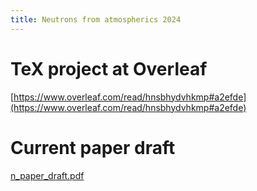 ```yaml
---
title: Neutrons from atmospherics 2024
---
```


# TeX project at Overleaf
[https://www.overleaf.com/read/hnsbhydvhkmp#a2efde](https://www.overleaf.com/read/hnsbhydvhkmp#a2efde)

# Current paper draft
[n_paper_draft.pdf](n_paper_draft.pdf)
